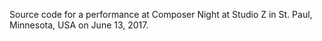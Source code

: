 Source code for a performance at Composer Night at Studio Z in St. Paul, Minnesota, USA on June 13, 2017. 
